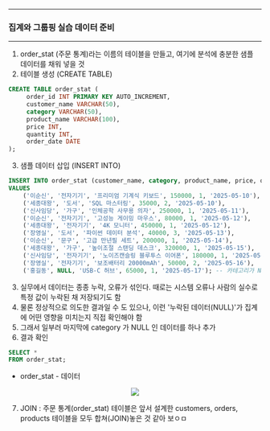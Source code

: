 -----
### 집계와 그룹핑 실습 데이터 준비
-----
1. order_stat (주문 통계)라는 이름의 테이블을 만들고, 여기에 분석에 충분한 샘플 데이터를 채워 넣을 것
2. 테이블 생성 (CREATE TABLE)
```sql
CREATE TABLE order_stat (
     order_id INT PRIMARY KEY AUTO_INCREMENT,
     customer_name VARCHAR(50),
     category VARCHAR(50),
     product_name VARCHAR(100),
     price INT,
     quantity INT,
     order_date DATE
);
```

3. 샘플 데이터 삽입 (INSERT INTO)
```sql
INSERT INTO order_stat (customer_name, category, product_name, price, quantity, order_date)
VALUES
    ('이순신', '전자기기', '프리미엄 기계식 키보드', 150000, 1, '2025-05-10'),
    ('세종대왕', '도서', 'SQL 마스터링', 35000, 2, '2025-05-10'),
    ('신사임당', '가구', '인체공학 사무용 의자', 250000, 1, '2025-05-11'),
    ('이순신', '전자기기', '고성능 게이밍 마우스', 80000, 1, '2025-05-12'),
    ('세종대왕', '전자기기', '4K 모니터', 450000, 1, '2025-05-12'),
    ('장영실', '도서', '파이썬 데이터 분석', 40000, 3, '2025-05-13'),
    ('이순신', '문구', '고급 만년필 세트', 200000, 1, '2025-05-14'),
    ('세종대왕', '가구', '높이조절 스탠딩 데스크', 320000, 1, '2025-05-15'),
    ('신사임당', '전자기기', '노이즈캔슬링 블루투스 이어폰', 180000, 1, '2025-05-15'),
    ('장영실', '전자기기', '보조배터리 20000mAh', 50000, 2, '2025-05-16'),
    ('홍길동', NULL, 'USB-C 허브', 65000, 1, '2025-05-17'); -- 카테고리가 NULL인 데이터 추가
```

3. 실무에서 데이터는 종종 누락, 오류가 섞인다. 때로는 시스템 오류나 사람의 실수로 특정 값이 누락된 채 저장되기도 함
4. 물론 정상적으로 의도한 결과일 수 도 있으나, 이런 '누락된 데이터(NULL)'가 집계에 어떤 영향을 미치는지 직접 확인해야 함
5. 그래서 일부러 마지막에 category 가 NULL 인 데이터를 하나 추가
6. 결과 확인
```sql
SELECT *
FROM order_stat;
```
  - order_stat - 데이터
<div align="center">
<img src="https://github.com/user-attachments/assets/b482cba8-1211-47a1-8ece-43e59ee7c689">
</div>

7. JOIN : 주문 통계(order_stat) 테이블은 앞서 설계한 customers, orders, products 테이블을 모두 합쳐(JOIN)놓은 것 같아 보ㅇㅁ

